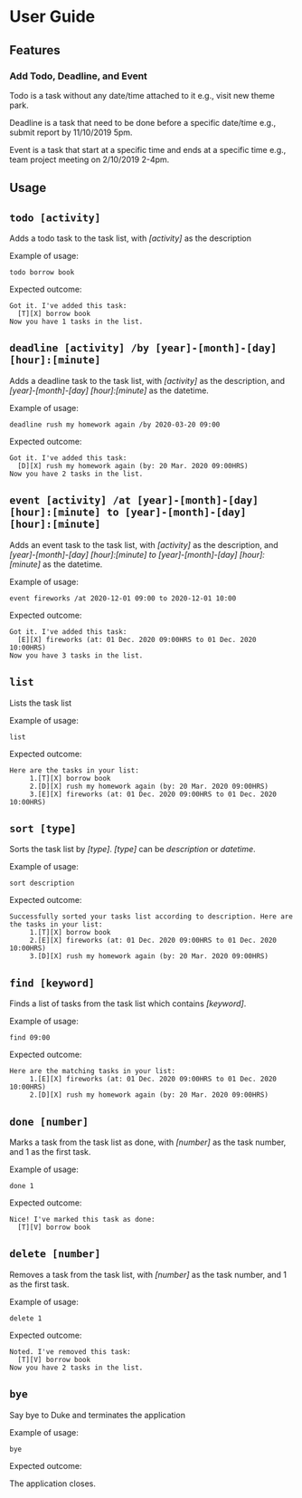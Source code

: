 # User Guide

## Features 

### Add Todo, Deadline, and Event
Todo is a task without any date/time attached to it e.g., visit new theme park.

Deadline is a task that need to be done before a specific date/time e.g., submit report by 11/10/2019 5pm.

Event is a task that start at a specific time and ends at a specific time e.g., team project meeting on 2/10/2019 2-4pm.
## Usage

## `todo [activity]`

Adds a todo task to the task list, with *[activity]* as the description

Example of usage: 

`todo borrow book`

Expected outcome:

```
Got it. I've added this task: 
  [T][X] borrow book
Now you have 1 tasks in the list.
```

## `deadline [activity] /by [year]-[month]-[day] [hour]:[minute]`

Adds a deadline task to the task list, with *[activity]* as the description,
and *[year]-[month]-[day] [hour]:[minute]* as the datetime.

Example of usage: 

```
deadline rush my homework again /by 2020-03-20 09:00
```

Expected outcome:

```
Got it. I've added this task: 
  [D][X] rush my homework again (by: 20 Mar. 2020 09:00HRS)
Now you have 2 tasks in the list.
```

## `event [activity] /at [year]-[month]-[day] [hour]:[minute] to [year]-[month]-[day] [hour]:[minute]`

Adds an event task to the task list, with *[activity]* as the description,
and *[year]-[month]-[day] [hour]:[minute] to [year]-[month]-[day] [hour]:[minute]* as the datetime.

Example of usage: 

```
event fireworks /at 2020-12-01 09:00 to 2020-12-01 10:00
```

Expected outcome:

```
Got it. I've added this task: 
  [E][X] fireworks (at: 01 Dec. 2020 09:00HRS to 01 Dec. 2020 10:00HRS)
Now you have 3 tasks in the list.
```
## `list`

Lists the task list

Example of usage: 

`list`

Expected outcome:

```
Here are the tasks in your list:
     1.[T][X] borrow book
     2.[D][X] rush my homework again (by: 20 Mar. 2020 09:00HRS)
     3.[E][X] fireworks (at: 01 Dec. 2020 09:00HRS to 01 Dec. 2020 10:00HRS)
```

## `sort [type]`

Sorts the task list by *[type]*.
*[type]* can be *description* or *datetime*.

Example of usage: 

`sort description`

Expected outcome:

```
Successfully sorted your tasks list according to description. Here are the tasks in your list:
     1.[T][X] borrow book
     2.[E][X] fireworks (at: 01 Dec. 2020 09:00HRS to 01 Dec. 2020 10:00HRS)
     3.[D][X] rush my homework again (by: 20 Mar. 2020 09:00HRS)
```

## `find [keyword]`

Finds a list of tasks from the task list which contains *[keyword]*.

Example of usage: 

`find 09:00`

Expected outcome:

```
Here are the matching tasks in your list:
     1.[E][X] fireworks (at: 01 Dec. 2020 09:00HRS to 01 Dec. 2020 10:00HRS)
     2.[D][X] rush my homework again (by: 20 Mar. 2020 09:00HRS)
```

## `done [number]`

Marks a task from the task list as done, with *[number]* as the task number, and 1 as the first task.

Example of usage: 

`done 1`

Expected outcome:

```
Nice! I've marked this task as done:
  [T][V] borrow book
```

## `delete [number]`

Removes a task from the task list, with *[number]* as the task number, and 1 as the first task.

Example of usage: 

`delete 1`

Expected outcome:

```
Noted. I've removed this task: 
  [T][V] borrow book
Now you have 2 tasks in the list.
```

## `bye`

Say bye to Duke and terminates the application

Example of usage: 

`bye`

Expected outcome:

The application closes.
